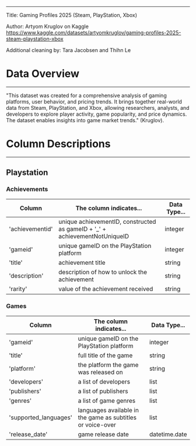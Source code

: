 ------------------------------------------------------------------------------

Title: Gaming Profiles 2025 (Steam, PlayStation, Xbox)

Author: Artyom Kruglov on Kaggle https://www.kaggle.com/datasets/artyomkruglov/gaming-profiles-2025-steam-playstation-xbox

Additional cleaning by: Tara Jacobsen and Thihn Le 

# Data Overview
------------------------------------------------------------------------------

"This dataset was created for a comprehensive analysis of gaming platforms, user behavior, and pricing trends. It brings together real-world data from Steam, PlayStation, and Xbox, allowing researchers, analysts, and developers to explore player activity, game popularity, and price dynamics. The dataset enables insights into game market trends." (Kruglov). 



# Column Descriptions
------------------------------------------------------------------------------
## Playstation

### Achievements
| Column | The column indicates... | Data Type... |
|----------|----------|----------|
| 'achievementid' | unique achievementID, constructed as gameID + '_' + achievementNotUniqueID | integer | 
| 'gameid'  | unique gameID on the PlayStation platform | integer |
| 'title' |  achievement title | string |
| 'description' | description of how to unlock the achievement | string |
| 'rarity' | value of the achievement received | string |

### Games 
| Column | The column indicates... | Data Type... |
|----------|----------|----------|
| 'gameid' | unique gameID on the PlayStation platform | integer |
| 'title' | full title of the game | string |
| 'platform' | the platform the game was released on | string |
| 'developers' | a list of developers | list |
| 'publishers' | a list of publishers | list |
| 'genres' | a list of game genres | list |
| 'supported_languages' | languages available in the game as subtitles or voice-over | list |
| 'release_date' | game release date | datetime.date |

